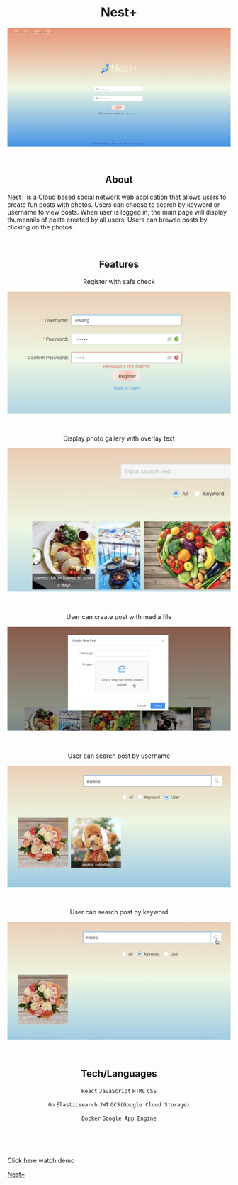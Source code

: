<h1 align="center">Nest+</h1>

<div align="center">
  <img align="center" src="https://github.com/xdietcode/nest/blob/img/nest-web/public/nest_login.png">
</div>
<br>
<br>
<h2 align="center">About</h2>
Nest+ is a Cloud based social network web application that allows users to create fun posts with photos. Users can choose to search by keyword or username to view posts. When user is logged in, the main page will display thumbnails of posts created by all users. Users can browse posts by clicking on the photos.

<br>
<br>
<br>
<h2 align="center">Features</h2>

<p align="center">Register with safe check</p>
<div align="center">
  <img align="center" src="https://github.com/xdietcode/nest/blob/img/nest-web/public/nest_register.png">
</div>
<br>
<br>

<p align="center">Display photo gallery with overlay text</p>
<div align="center">
  <img align="center" src="https://github.com/xdietcode/nest/blob/img/nest-web/public/nest_overlay.png">
</div>
<br>
<br>

<p align="center">User can create post with media file</p>
<div align="center">
  <img align="center" src="https://github.com/xdietcode/nest/blob/img/nest-web/public/nest_post.png">
</div>
<br>
<br>
<p align="center">User can search post by username</p>
<div align="center">
  <img align="center" src="https://github.com/xdietcode/nest/blob/img/nest-web/public/nest_user.png">
</div>
<br>
<br>
<p align="center">User can search post by keyword</p>
<div align="center">
  <img align="center" src="https://github.com/xdietcode/nest/blob/img/nest-web/public/nest_keyword_.png">
</div>
<br>
<br>

<h2 align="center">Tech/Languages</h2>

<div align="center">
  
`React` `JavaScript` `HTML` `CSS`

`Go` `Elasticsearch` `JWT` `GCS(Google Cloud Storage)`

`Docker` `Google App Engine`
</div>
<br>
<br>
<br>

Click here watch demo

[Nest+](https://drive.google.com/file/d/1ExyaVeGTlA6ro7nXSnKco8GGXy8dAmAI/view?usp=sharing)

